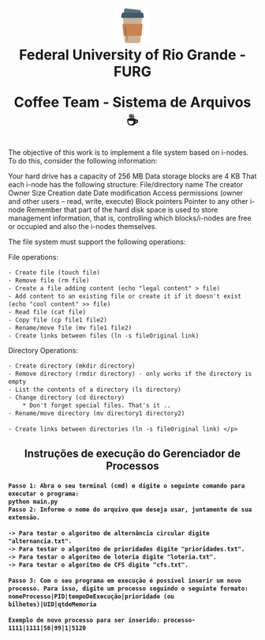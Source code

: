 <h1 align="center">
  <img src="coffe_img.png" alt="coffe" width="70">
<br>
Federal University of Rio Grande - FURG 

Coffee Team - Sistema de Arquivos ☕ 
</h1>

<p> 
The objective of this work is to implement a file system based on i-nodes. To do this, consider the following information:

Your hard drive has a capacity of 256 MB
Data storage blocks are 4 KB
That each i-node has the following structure:
File/directory name
The creator
Owner
Size
Creation date
Date modification
Access permissions (owner and other users – read, write, execute)
Block pointers
Pointer to any other i-node
Remember that part of the hard disk space is used to store management information, that is, controlling which blocks/i-nodes are free or occupied and also the i-nodes themselves.

The file system must support the following operations:

File operations:

    - Create file (touch file)
    - Remove file (rm file)
    - Create a file adding content (echo "legal content" > file)
    - Add content to an existing file or create it if it doesn't exist (echo "cool content" >> file)
    - Read file (cat file)
    - Copy file (cp file1 file2)
    - Rename/move file (mv file1 file2)
    - Create links between files (ln -s fileOriginal link)

Directory Operations:

    - Create directory (mkdir directory)
    - Remove directory (rmdir directory) - only works if the directory is empty
    - List the contents of a directory (ls directory)
    - Change directory (cd directory)
        * Don't forget special files. That's it ..
    - Rename/move directory (mv directory1 directory2)

    - Create links between directories (ln -s fileOriginal link) </p>

<h2 align="center" >
Instruções de execução do Gerenciador de Processos
</h2>

<h4>
  
  
    Passo 1: Abra o seu terminal (cmd) e digite o seguinte comando para executar o programa:
    python main.py    
    Passo 2: Informe o nome do arquivo que deseja usar, juntamente de sua extensão.
  
    -> Para testar o algoritmo de alternância circular digite "alternancia.txt".
    -> Para testar o algoritmo de prioridades digite "prioridades.txt".
    -> Para testar o algoritmo de loteria digite "loteria.txt".
    -> Para testar o algoritmo de CFS digite "cfs.txt".

    Passo 3: Com o seu programa em execução é possível inserir um novo processo. Para isso, digite um processo seguindo o seguinte formato: 
    nomeProcesso|PID|tempoDeExecução|prioridade (ou bilhetes)|UID|qtdeMemoria

    Exemplo de novo processo para ser inserido: processo-1111|1111|56|99|1|5120
</h4>



